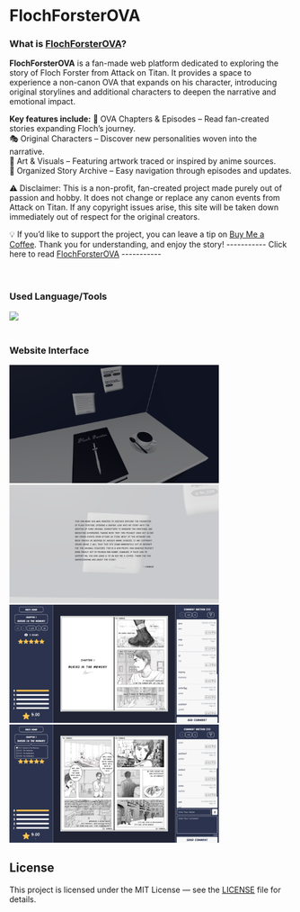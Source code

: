 # FlochForsterOVA

### What is [FlochForsterOVA](https://flochova-ca6b7.web.app/)?
**FlochForsterOVA** is a fan-made web platform dedicated to exploring the story of Floch Forster from Attack on Titan. It provides a space to experience a non-canon OVA that expands on his character, introducing original storylines and additional characters to deepen the narrative and emotional impact.

**Key features include:**
📖 OVA Chapters & Episodes – Read fan-created stories expanding Floch’s journey.  
🎭 Original Characters – Discover new personalities woven into the narrative.  
🎨 Art & Visuals – Featuring artwork traced or inspired by anime sources.  
📂 Organized Story Archive – Easy navigation through episodes and updates.  

⚠️ Disclaimer: This is a non-profit, fan-created project made purely out of passion and hobby. It does not change or replace any canon events from Attack on Titan. If any copyright issues arise, this site will be taken down immediately out of respect for the original creators.

💡 If you’d like to support the project, you can leave a tip on [Buy Me a Coffee](https://coff.ee/kimmue).
Thank you for understanding, and enjoy the story!
----------- Click here to read [FlochForsterOVA](https://flochova-ca6b7.web.app/) ----------- 
<br>
<br>
<br>

### Used Language/Tools
<div>
  <a href="https://skillicons.dev">
    <img src="https://skillicons.dev/icons?i=html,css,javascript,react,tailwind,threejs,firebase" />
  </a>
</div>
<br>  

### Website Interface
<div>
  <img src="./illustrated/UI1.png"  title="UI" height="210"/>
  <img src="./illustrated/UI2.png"  title="UI" height="210"/>
  <img src="./illustrated/UI3.png"  title="UI" height="210"/>
  <img src="./illustrated/UI4.png"  title="UI" height="210"/>
</div>

## License
This project is licensed under the MIT License — see the [LICENSE](LICENSE) file for details.
